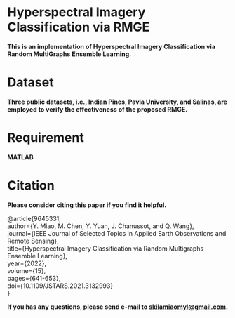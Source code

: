 # Hyperspectral Imagery Classification via RMGE
**This is an implementation of Hyperspectral Imagery Classification via Random MultiGraphs Ensemble Learning.**
# Dataset
**Three public datasets, i.e., Indian Pines, Pavia University, and Salinas, are employed to verify the effectiveness of the proposed RMGE.**
# Requirement
**MATLAB**
# Citation
**Please consider citing this paper if you find it helpful.**

@article{9645331,\
  author={Y. Miao, M. Chen, Y. Yuan, J. Chanussot, and Q. Wang},\
  journal={IEEE Journal of Selected Topics in Applied Earth Observations and Remote Sensing}, \
  title={Hyperspectral Imagery Classification via Random Multigraphs Ensemble Learning}, \
  year={2022},\
  volume={15},\
  pages={641-653},\
  doi={10.1109/JSTARS.2021.3132993}\
  }

**If you has any questions, please send e-mail to skilamiaomyl@gmail.com.**
